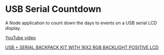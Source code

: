 # USB Serial Countdown

A Node application to count down the days to events on a USB serial LCD display.

[YouTube video](https://www.youtube.com/watch?v=v6HfXb4BzYo)

[USB + SERIAL BACKPACK KIT WITH 16X2 RGB BACKLIGHT POSITIVE LCD](https://www.adafruit.com/products/782)